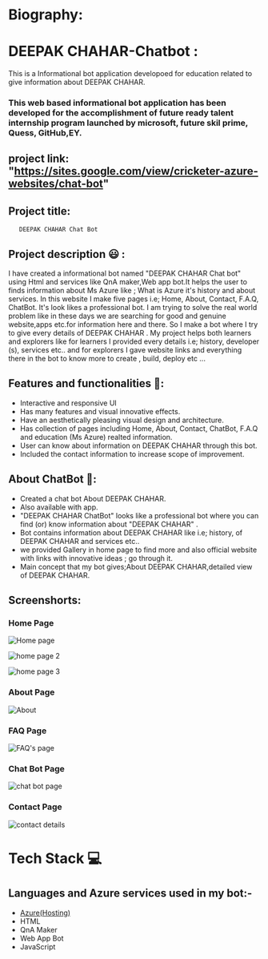 # Biography:
# DEEPAK CHAHAR-Chatbot :
This is a Informational bot application developoed for education related to give information about DEEPAK CHAHAR.
### This web based informational bot application has been developed for the accomplishment of future ready talent internship program launched by microsoft, future skil prime, Quess, GitHub,EY.

## project link: "https://sites.google.com/view/cricketer-azure-websites/chat-bot"

## Project title: 
       DEEPAK CHAHAR Chat Bot
       
## Project description 😃 :      
I have created a informational bot named "DEEPAK CHAHAR Chat bot" using Html and services like QnA maker,Web app bot.It helps the user to finds information about Ms Azure like ; What is Azure it's history and about services. In this website I make five pages i.e; Home, About, Contact, F.A.Q, ChatBot. It's look likes a professional bot. I am trying to solve the real world problem like in these days we are searching for  good and genuine website,apps etc.for information here and there. So I make a bot where I try to give every details of DEEPAK CHAHAR . My project helps both learners and explorers like for learners I provided every details i.e; history, developer (s), services etc.. and for explorers I gave website links and everything there in the bot to know more to create , build, deploy etc ...                    

## Features and functionalities 🧐:
- Interactive and responsive UI
- Has many features and visual innovative effects.
- Have an aesthetically pleasing visual design and architecture.
- Has collection of pages including Home, About, Contact, ChatBot, F.A.Q and education (Ms Azure) realted information.
- User can know about information on DEEPAK CHAHAR through this bot.
- Included the contact information to increase scope of improvement.

## About ChatBot 💬: 
- Created a chat bot About DEEPAK CHAHAR.
- Also available with app.
- "DEEPAK CHAHAR ChatBot" looks like a professional bot where you can find (or) know information about "DEEPAK CHAHAR" .
- Bot contains information about DEEPAK CHAHAR like i.e; history, of DEEPAK CHAHAR and services etc..
- we provided Gallery in home page to find more and also official website with links with innovative ideas ; go through it.
- Main concept that my bot gives;About DEEPAK CHAHAR,detailed view of DEEPAK CHAHAR.

## Screenshorts: 
### Home Page 
![Home page](https://user-images.githubusercontent.com/114653933/196035198-d330af74-de2a-4e64-9107-d12458111218.png)

![home page 2](https://user-images.githubusercontent.com/114653933/196035476-0464e55d-9c9b-4081-801e-5c3911584175.png)

![home page 3](https://user-images.githubusercontent.com/114653933/196035261-9f2e4fec-1949-4a76-b5f1-91c98ea907cb.png)

### About Page
![About](https://user-images.githubusercontent.com/114653933/196035334-24ebdb49-9841-491e-9b9c-fd528b125947.png)

### FAQ Page
![FAQ's page](https://user-images.githubusercontent.com/114653933/196035388-2726d4b6-dacc-465a-973d-09ef59ba335a.png)

### Chat Bot Page
![chat bot page](https://user-images.githubusercontent.com/114653933/196035422-819a95a9-f877-4e07-9b1b-2be2d20e3c78.png)

### Contact Page
![contact details](https://user-images.githubusercontent.com/114653933/196035368-025eb583-c11c-4600-8af7-42ad9543cfb8.png)

# Tech Stack 💻

## Languages and Azure services used in my bot:-

- [Azure(Hosting)](https://azure.microsoft.com/en-in/features/azure-portal/)
- HTML
- QnA Maker
- Web App Bot
- JavaScript

